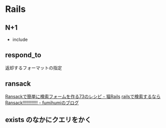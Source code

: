 # Rails

## N+1
- include

## respond_to
返却するフォーマットの指定

## ransack
[Ransackで簡単に検索フォームを作る73のレシピ - 猫Rails](http://nekorails.hatenablog.com/entry/2017/05/31/173925)
[railsで検索するならRansack!!!!!!!!!!!! - fumihumiのブログ](https://fumihumi.hatenablog.com/entry/2018/07/14/095733)


## exists のなかにクエリをかく

